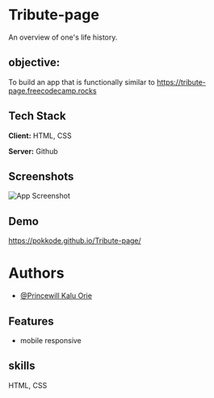 # Tribute-page

An overview of one's life history.

## objective:

To build an app that is functionally similar to https://tribute-page.freecodecamp.rocks

## Tech Stack

**Client:** HTML, CSS

**Server:** Github

## Screenshots

![App Screenshot](https://i.postimg.cc/B6Nkk5mw/IMG-20220809-053048.jpg)

## Demo

https://pokkode.github.io/Tribute-page/

# Authors

- [@Princewill Kalu Orie](https://www.github.com/pokkode)

## Features

- mobile responsive 

## skills

HTML, CSS
